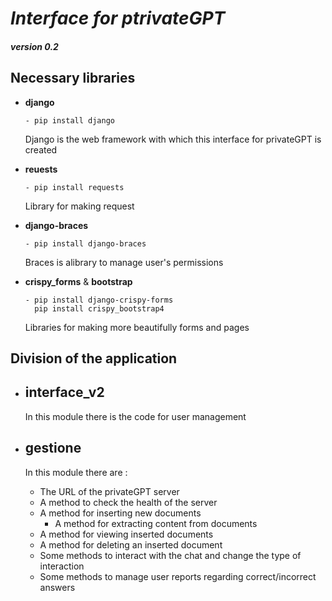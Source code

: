 # *_Interface for ptrivateGPT_* #
##### version 0.2 

## Necessary libraries ##


- __django__

      - pip install django
  Django is the web framework with which this interface for privateGPT is created


- __reuests__

      - pip install requests
  Library for making request 


- __django-braces__
  
      - pip install django-braces
  Braces is alibrary to manage user's permissions


- __crispy_forms__ & __bootstrap__

      - pip install django-crispy-forms
        pip install crispy_bootstrap4
  Libraries for making more beautifully forms and pages

  
## Division of the application ##

- ## __interface_v2__ 
  In this module there is the code for user management



- ## __gestione__ ##

  In this module there are :
  
  - The URL of the privateGPT server 
  - A method to check the health of the server
  - A method for inserting new documents
    - A method for extracting content from documents
  - A method for viewing inserted documents
  - A method for deleting an inserted document
  - Some methods to interact with the chat and change the type of interaction
  - Some methods to manage user reports regarding correct/incorrect answers

      

